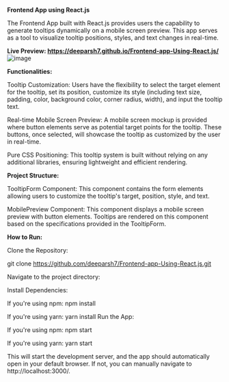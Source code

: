**Frontend App using React.js** 

The Frontend App built with React.js provides users the capability to generate tooltips dynamically on a mobile screen preview. This app serves as a tool to visualize tooltip positions, styles, and text changes in real-time.

**Live Preview: https://deeparsh7.github.io/Frontend-app-Using-React.js/**
![image](https://github.com/deeparsh7/Frontend-app-Using-React.js/assets/121679549/80f077d6-a8be-4daf-9009-bc52bfb69672)


**Functionalities:**

Tooltip Customization: Users have the flexibility to select the target element for the tooltip, set its position, customize its style (including text size, padding, color, background color, corner radius, width), and input the tooltip text.

Real-time Mobile Screen Preview: A mobile screen mockup is provided where button elements serve as potential target points for the tooltip. These buttons, once selected, will showcase the tooltip as customized by the user in real-time.

Pure CSS Positioning: This tooltip system is built without relying on any additional libraries, ensuring lightweight and efficient rendering.

**Project Structure:**

TooltipForm Component: This component contains the form elements allowing users to customize the tooltip's target, position, style, and text.

MobilePreview Component: This component displays a mobile screen preview with button elements. Tooltips are rendered on this component based on the specifications provided in the TooltipForm.

**How to Run:**

Clone the Repository:

git clone https://github.com/deeparsh7/Frontend-app-Using-React.js.git

Navigate to the project directory:

Install Dependencies:

If you're using npm:
npm install

If you're using yarn:
yarn install
Run the App:

If you're using npm:
npm start

If you're using yarn:
yarn start

This will start the development server, and the app should automatically open in your default browser.
 If not, you can manually navigate to http://localhost:3000/.
